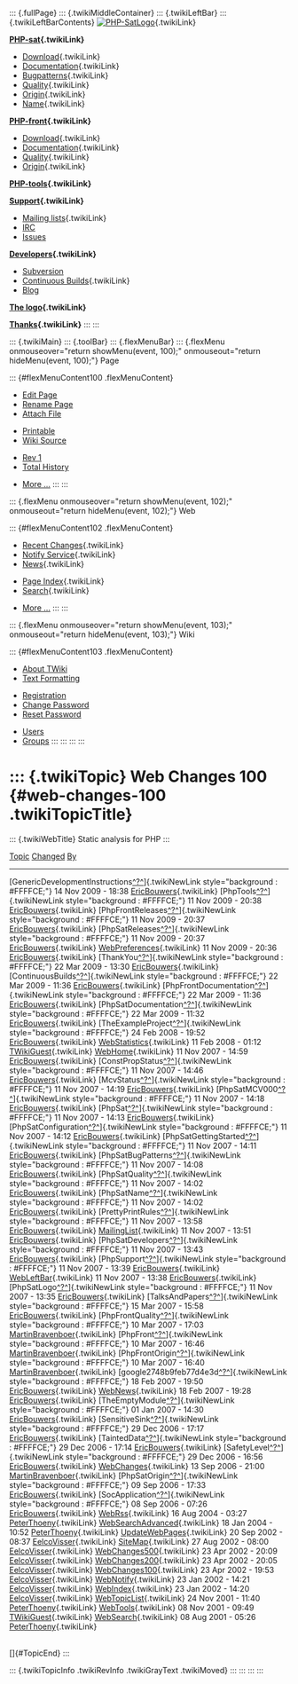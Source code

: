 ::: {.fullPage}
::: {.twikiMiddleContainer}
::: {.twikiLeftBar}
::: {.twikiLeftBarContents}
[![PHP-SatLogo](../pub/PHP/PhpSatLogo/PHP-SAT-LOGO-100px.jpg)](WebHome){.twikiLink}

**[PHP-sat](PhpSat){.twikiLink}**

-   [Download](PhpSatReleases){.twikiLink}
-   [Documentation](PhpSatDocumentation){.twikiLink}
-   [Bugpatterns](PhpSatBugPatterns){.twikiLink}
-   [Quality](PhpSatQuality){.twikiLink}
-   [Origin](PhpSatOrigin){.twikiLink}
-   [Name](PhpSatName){.twikiLink}

**[PHP-front](PhpFront){.twikiLink}**

-   [Download](PhpFrontReleases){.twikiLink}
-   [Documentation](PhpFrontDocumentation){.twikiLink}
-   [Quality](PhpFrontQuality){.twikiLink}
-   [Origin](PhpFrontOrigin){.twikiLink}

**[PHP-tools](PhpTools){.twikiLink}**

**[Support](PhpSupport){.twikiLink}**

-   [Mailing lists](MailingList){.twikiLink}
-   [IRC](irc://irc.freenode.net/#stratego)
-   [Issues](http://bugs.strategoxt.org/browse/PSAT)

**[Developers](PhpSatDevelopers){.twikiLink}**

-   [Subversion](https://svn.strategoxt.org/repos/psat/)
-   [Continuous Builds](ContinuousBuilds){.twikiLink}
-   [Blog](http://ericbouwers.blogspot.com/)

**[The logo](PhpSatLogo){.twikiLink}**

**[Thanks](ThankYou){.twikiLink}**
:::
:::

::: {.twikiMain}
::: {.toolBar}
::: {.flexMenuBar}
::: {.flexMenu onmouseover="return showMenu(event, 100);" onmouseout="return hideMenu(event, 100);"}
Page

::: {#flexMenuContent100 .flexMenuContent}
-   [Edit
    Page](http://www.program-transformation.org/edit/PHP/WebChanges100?t=1536826885)
-   [Rename
    Page](http://www.program-transformation.org/rename/PHP/WebChanges100)
-   [Attach
    File](http://www.program-transformation.org/attach/PHP/WebChanges100)

<!-- -->

-   [Printable](http://www.program-transformation.org/view/PHP/WebChanges100?skin=print.pattern)
-   [Wiki
    Source](http://www.program-transformation.org/view/PHP/WebChanges100?skin=text&raw=on&contenttype=text/plain)

<!-- -->

-   [Rev
    1](http://www.program-transformation.org/view/PHP/WebChanges100?rev=1.1)
-   [Total
    History](http://www.program-transformation.org/rdiff/PHP/WebChanges100)

<!-- -->

-   [More
    \...](http://www.program-transformation.org/oops/PHP/WebChanges100?template=oopsmore&param1=1.1&param2=1.1)
:::
:::

::: {.flexMenu onmouseover="return showMenu(event, 102);" onmouseout="return hideMenu(event, 102);"}
Web

::: {#flexMenuContent102 .flexMenuContent}
-   [Recent Changes](WebChanges){.twikiLink}
-   [Notify Service](WebNotify){.twikiLink}
-   [News](WebNews){.twikiLink}

<!-- -->

-   [Page Index](WebIndex){.twikiLink}
-   [Search](WebSearch){.twikiLink}

<!-- -->

-   [More
    \...](http://www.program-transformation.org/oops/PHP/WebChanges100?template=oopsmore&param1=1.1&param2=1.1)
:::
:::

::: {.flexMenu onmouseover="return showMenu(event, 103);" onmouseout="return hideMenu(event, 103);"}
Wiki

::: {#flexMenuContent103 .flexMenuContent}
-   [About
    TWiki](http://www.program-transformation.org/view/TWiki/WebHome)
-   [Text
    Formatting](http://www.program-transformation.org/view/TWiki/TextFormattingRules)

<!-- -->

-   [Registration](http://www.program-transformation.org/view/TWiki/TWikiRegistration)
-   [Change
    Password](http://www.program-transformation.org/view/TWiki/ChangePassword)
-   [Reset
    Password](http://www.program-transformation.org/view/TWiki/ResetPassword)

<!-- -->

-   [Users](http://www.program-transformation.org/view/Main/TWikiUsers)
-   [Groups](http://www.program-transformation.org/view/Main/TWikiGroups)
:::
:::
:::
:::

::: {.twikiTopic}
Web Changes 100 {#web-changes-100 .twikiTopicTitle}
===============

::: {.twikiWebTitle}
Static analysis for PHP
:::

  [Topic](WebChanges100@sortcol=0&table=1&up=0#sorted_table "Sort by this column")                                                                                                                   [Changed](WebChanges100@sortcol=1&table=1&up=0#sorted_table "Sort by this column")   [By](WebChanges100@sortcol=2&table=1&up=0#sorted_table "Sort by this column")
  -------------------------------------------------------------------------------------------------------------------------------------------------------------------------------------------------- ------------------------------------------------------------------------------------ -------------------------------------------------------------------------------
  [GenericDevelopmentInstructions[^?^](http://www.program-transformation.org/edit/Main/GenericDevelopmentInstructions?topicparent=PHP.WebChanges100)]{.twikiNewLink style="background : #FFFFCE;"}   14 Nov 2009 - 18:38                                                                  [EricBouwers](../Main/EricBouwers){.twikiLink}
  [PhpTools[^?^](http://www.program-transformation.org/edit/Main/PhpTools?topicparent=PHP.WebChanges100)]{.twikiNewLink style="background : #FFFFCE;"}                                               11 Nov 2009 - 20:38                                                                  [EricBouwers](../Main/EricBouwers){.twikiLink}
  [PhpFrontReleases[^?^](http://www.program-transformation.org/edit/Main/PhpFrontReleases?topicparent=PHP.WebChanges100)]{.twikiNewLink style="background : #FFFFCE;"}                               11 Nov 2009 - 20:37                                                                  [EricBouwers](../Main/EricBouwers){.twikiLink}
  [PhpSatReleases[^?^](http://www.program-transformation.org/edit/Main/PhpSatReleases?topicparent=PHP.WebChanges100)]{.twikiNewLink style="background : #FFFFCE;"}                                   11 Nov 2009 - 20:37                                                                  [EricBouwers](../Main/EricBouwers){.twikiLink}
  [WebPreferences](../Main/WebPreferences){.twikiLink}                                                                                                                                               11 Nov 2009 - 20:36                                                                  [EricBouwers](../Main/EricBouwers){.twikiLink}
  [ThankYou[^?^](http://www.program-transformation.org/edit/Main/ThankYou?topicparent=PHP.WebChanges100)]{.twikiNewLink style="background : #FFFFCE;"}                                               22 Mar 2009 - 13:30                                                                  [EricBouwers](../Main/EricBouwers){.twikiLink}
  [ContinuousBuilds[^?^](http://www.program-transformation.org/edit/Main/ContinuousBuilds?topicparent=PHP.WebChanges100)]{.twikiNewLink style="background : #FFFFCE;"}                               22 Mar 2009 - 11:36                                                                  [EricBouwers](../Main/EricBouwers){.twikiLink}
  [PhpFrontDocumentation[^?^](http://www.program-transformation.org/edit/Main/PhpFrontDocumentation?topicparent=PHP.WebChanges100)]{.twikiNewLink style="background : #FFFFCE;"}                     22 Mar 2009 - 11:36                                                                  [EricBouwers](../Main/EricBouwers){.twikiLink}
  [PhpSatDocumentation[^?^](http://www.program-transformation.org/edit/Main/PhpSatDocumentation?topicparent=PHP.WebChanges100)]{.twikiNewLink style="background : #FFFFCE;"}                         22 Mar 2009 - 11:32                                                                  [EricBouwers](../Main/EricBouwers){.twikiLink}
  [TheExampleProject[^?^](http://www.program-transformation.org/edit/Main/TheExampleProject?topicparent=PHP.WebChanges100)]{.twikiNewLink style="background : #FFFFCE;"}                             24 Feb 2008 - 19:52                                                                  [EricBouwers](../Main/EricBouwers){.twikiLink}
  [WebStatistics](../Main/WebStatistics){.twikiLink}                                                                                                                                                 11 Feb 2008 - 01:12                                                                  [TWikiGuest](../Main/TWikiGuest){.twikiLink}
  [WebHome](../Main/WebHome){.twikiLink}                                                                                                                                                             11 Nov 2007 - 14:59                                                                  [EricBouwers](../Main/EricBouwers){.twikiLink}
  [ConstPropStatus[^?^](http://www.program-transformation.org/edit/Main/ConstPropStatus?topicparent=PHP.WebChanges100)]{.twikiNewLink style="background : #FFFFCE;"}                                 11 Nov 2007 - 14:46                                                                  [EricBouwers](../Main/EricBouwers){.twikiLink}
  [McvStatus[^?^](http://www.program-transformation.org/edit/Main/McvStatus?topicparent=PHP.WebChanges100)]{.twikiNewLink style="background : #FFFFCE;"}                                             11 Nov 2007 - 14:19                                                                  [EricBouwers](../Main/EricBouwers){.twikiLink}
  [PhpSatMCV000[^?^](http://www.program-transformation.org/edit/Main/PhpSatMCV000?topicparent=PHP.WebChanges100)]{.twikiNewLink style="background : #FFFFCE;"}                                       11 Nov 2007 - 14:18                                                                  [EricBouwers](../Main/EricBouwers){.twikiLink}
  [PhpSat[^?^](http://www.program-transformation.org/edit/Main/PhpSat?topicparent=PHP.WebChanges100)]{.twikiNewLink style="background : #FFFFCE;"}                                                   11 Nov 2007 - 14:13                                                                  [EricBouwers](../Main/EricBouwers){.twikiLink}
  [PhpSatConfiguration[^?^](http://www.program-transformation.org/edit/Main/PhpSatConfiguration?topicparent=PHP.WebChanges100)]{.twikiNewLink style="background : #FFFFCE;"}                         11 Nov 2007 - 14:12                                                                  [EricBouwers](../Main/EricBouwers){.twikiLink}
  [PhpSatGettingStarted[^?^](http://www.program-transformation.org/edit/Main/PhpSatGettingStarted?topicparent=PHP.WebChanges100)]{.twikiNewLink style="background : #FFFFCE;"}                       11 Nov 2007 - 14:11                                                                  [EricBouwers](../Main/EricBouwers){.twikiLink}
  [PhpSatBugPatterns[^?^](http://www.program-transformation.org/edit/Main/PhpSatBugPatterns?topicparent=PHP.WebChanges100)]{.twikiNewLink style="background : #FFFFCE;"}                             11 Nov 2007 - 14:08                                                                  [EricBouwers](../Main/EricBouwers){.twikiLink}
  [PhpSatQuality[^?^](http://www.program-transformation.org/edit/Main/PhpSatQuality?topicparent=PHP.WebChanges100)]{.twikiNewLink style="background : #FFFFCE;"}                                     11 Nov 2007 - 14:02                                                                  [EricBouwers](../Main/EricBouwers){.twikiLink}
  [PhpSatName[^?^](http://www.program-transformation.org/edit/Main/PhpSatName?topicparent=PHP.WebChanges100)]{.twikiNewLink style="background : #FFFFCE;"}                                           11 Nov 2007 - 14:02                                                                  [EricBouwers](../Main/EricBouwers){.twikiLink}
  [PrettyPrintRules[^?^](http://www.program-transformation.org/edit/Main/PrettyPrintRules?topicparent=PHP.WebChanges100)]{.twikiNewLink style="background : #FFFFCE;"}                               11 Nov 2007 - 13:58                                                                  [EricBouwers](../Main/EricBouwers){.twikiLink}
  [MailingList](../Main/MailingList){.twikiLink}                                                                                                                                                     11 Nov 2007 - 13:51                                                                  [EricBouwers](../Main/EricBouwers){.twikiLink}
  [PhpSatDevelopers[^?^](http://www.program-transformation.org/edit/Main/PhpSatDevelopers?topicparent=PHP.WebChanges100)]{.twikiNewLink style="background : #FFFFCE;"}                               11 Nov 2007 - 13:43                                                                  [EricBouwers](../Main/EricBouwers){.twikiLink}
  [PhpSupport[^?^](http://www.program-transformation.org/edit/Main/PhpSupport?topicparent=PHP.WebChanges100)]{.twikiNewLink style="background : #FFFFCE;"}                                           11 Nov 2007 - 13:39                                                                  [EricBouwers](../Main/EricBouwers){.twikiLink}
  [WebLeftBar](../Main/WebLeftBar){.twikiLink}                                                                                                                                                       11 Nov 2007 - 13:38                                                                  [EricBouwers](../Main/EricBouwers){.twikiLink}
  [PhpSatLogo[^?^](http://www.program-transformation.org/edit/Main/PhpSatLogo?topicparent=PHP.WebChanges100)]{.twikiNewLink style="background : #FFFFCE;"}                                           11 Nov 2007 - 13:35                                                                  [EricBouwers](../Main/EricBouwers){.twikiLink}
  [TalksAndPapers[^?^](http://www.program-transformation.org/edit/Main/TalksAndPapers?topicparent=PHP.WebChanges100)]{.twikiNewLink style="background : #FFFFCE;"}                                   15 Mar 2007 - 15:58                                                                  [EricBouwers](../Main/EricBouwers){.twikiLink}
  [PhpFrontQuality[^?^](http://www.program-transformation.org/edit/Main/PhpFrontQuality?topicparent=PHP.WebChanges100)]{.twikiNewLink style="background : #FFFFCE;"}                                 10 Mar 2007 - 17:03                                                                  [MartinBravenboer](../Main/MartinBravenboer){.twikiLink}
  [PhpFront[^?^](http://www.program-transformation.org/edit/Main/PhpFront?topicparent=PHP.WebChanges100)]{.twikiNewLink style="background : #FFFFCE;"}                                               10 Mar 2007 - 16:46                                                                  [MartinBravenboer](../Main/MartinBravenboer){.twikiLink}
  [PhpFrontOrigin[^?^](http://www.program-transformation.org/edit/Main/PhpFrontOrigin?topicparent=PHP.WebChanges100)]{.twikiNewLink style="background : #FFFFCE;"}                                   10 Mar 2007 - 16:40                                                                  [MartinBravenboer](../Main/MartinBravenboer){.twikiLink}
  [google2748b9feb77d4e3d[^?^](http://www.program-transformation.org/edit/Main/Google2748b9feb77d4e3d?topicparent=PHP.WebChanges100)]{.twikiNewLink style="background : #FFFFCE;"}                   18 Feb 2007 - 19:50                                                                  [EricBouwers](../Main/EricBouwers){.twikiLink}
  [WebNews](../Main/WebNews){.twikiLink}                                                                                                                                                             18 Feb 2007 - 19:28                                                                  [EricBouwers](../Main/EricBouwers){.twikiLink}
  [TheEmptyModule[^?^](http://www.program-transformation.org/edit/Main/TheEmptyModule?topicparent=PHP.WebChanges100)]{.twikiNewLink style="background : #FFFFCE;"}                                   01 Jan 2007 - 14:30                                                                  [EricBouwers](../Main/EricBouwers){.twikiLink}
  [SensitiveSink[^?^](http://www.program-transformation.org/edit/Main/SensitiveSink?topicparent=PHP.WebChanges100)]{.twikiNewLink style="background : #FFFFCE;"}                                     29 Dec 2006 - 17:17                                                                  [EricBouwers](../Main/EricBouwers){.twikiLink}
  [TaintedData[^?^](http://www.program-transformation.org/edit/Main/TaintedData?topicparent=PHP.WebChanges100)]{.twikiNewLink style="background : #FFFFCE;"}                                         29 Dec 2006 - 17:14                                                                  [EricBouwers](../Main/EricBouwers){.twikiLink}
  [SafetyLevel[^?^](http://www.program-transformation.org/edit/Main/SafetyLevel?topicparent=PHP.WebChanges100)]{.twikiNewLink style="background : #FFFFCE;"}                                         29 Dec 2006 - 16:56                                                                  [EricBouwers](../Main/EricBouwers){.twikiLink}
  [WebChanges](../Main/WebChanges){.twikiLink}                                                                                                                                                       13 Sep 2006 - 21:00                                                                  [MartinBravenboer](../Main/MartinBravenboer){.twikiLink}
  [PhpSatOrigin[^?^](http://www.program-transformation.org/edit/Main/PhpSatOrigin?topicparent=PHP.WebChanges100)]{.twikiNewLink style="background : #FFFFCE;"}                                       09 Sep 2006 - 17:33                                                                  [EricBouwers](../Main/EricBouwers){.twikiLink}
  [SocApplication[^?^](http://www.program-transformation.org/edit/Main/SocApplication?topicparent=PHP.WebChanges100)]{.twikiNewLink style="background : #FFFFCE;"}                                   08 Sep 2006 - 07:26                                                                  [EricBouwers](../Main/EricBouwers){.twikiLink}
  [WebRss](../Main/WebRss){.twikiLink}                                                                                                                                                               16 Aug 2004 - 03:27                                                                  [PeterThoeny](../Main/PeterThoeny){.twikiLink}
  [WebSearchAdvanced](../Main/WebSearchAdvanced){.twikiLink}                                                                                                                                         18 Jan 2004 - 10:52                                                                  [PeterThoeny](../Main/PeterThoeny){.twikiLink}
  [UpdateWebPages](../Main/UpdateWebPages){.twikiLink}                                                                                                                                               20 Sep 2002 - 08:37                                                                  [EelcoVisser](../Main/EelcoVisser){.twikiLink}
  [SiteMap](../Main/SiteMap){.twikiLink}                                                                                                                                                             27 Aug 2002 - 08:00                                                                  [EelcoVisser](../Main/EelcoVisser){.twikiLink}
  [WebChanges500](../Main/WebChanges500){.twikiLink}                                                                                                                                                 23 Apr 2002 - 20:09                                                                  [EelcoVisser](../Main/EelcoVisser){.twikiLink}
  [WebChanges200](../Main/WebChanges200){.twikiLink}                                                                                                                                                 23 Apr 2002 - 20:05                                                                  [EelcoVisser](../Main/EelcoVisser){.twikiLink}
  [WebChanges100](../Main/WebChanges100){.twikiLink}                                                                                                                                                 23 Apr 2002 - 19:53                                                                  [EelcoVisser](../Main/EelcoVisser){.twikiLink}
  [WebNotify](../Main/WebNotify){.twikiLink}                                                                                                                                                         23 Jan 2002 - 14:21                                                                  [EelcoVisser](../Main/EelcoVisser){.twikiLink}
  [WebIndex](../Main/WebIndex){.twikiLink}                                                                                                                                                           23 Jan 2002 - 14:20                                                                  [EelcoVisser](../Main/EelcoVisser){.twikiLink}
  [WebTopicList](../Main/WebTopicList){.twikiLink}                                                                                                                                                   24 Nov 2001 - 11:40                                                                  [PeterThoeny](../Main/PeterThoeny){.twikiLink}
  [WebTools](../Main/WebTools){.twikiLink}                                                                                                                                                           08 Nov 2001 - 09:49                                                                  [TWikiGuest](../Main/TWikiGuest){.twikiLink}
  [WebSearch](../Main/WebSearch){.twikiLink}                                                                                                                                                         08 Aug 2001 - 05:26                                                                  [PeterThoeny](../Main/PeterThoeny){.twikiLink}

\
[]{#TopicEnd}
:::

::: {.twikiTopicInfo .twikiRevInfo .twikiGrayText .twikiMoved}
:::
:::
:::
:::
